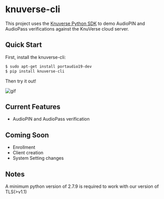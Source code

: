 # knuverse-cli

This project uses the [Knuverse Python SDK](https://github.com/KnuVerse/knuverse-sdk-python) to demo AudioPIN and AudioPass verifications against the KnuVerse cloud server.

Quick Start
-----------
First, install the knuverse-cli:

```sh
$ sudo apt-get install portaudio19-dev
$ pip install knuverse-cli
```
Then try it out!

![gif](https://i.imgur.com/VfNWWNo.gif)

Current Features
----------------

* AudioPIN and AudioPass verification

Coming Soon
-----------
* Enrollment
* Client creation
* System Setting changes

Notes
-----
A minimum python version of 2.7.9 is required to work with our version of TLS(>v1.1)